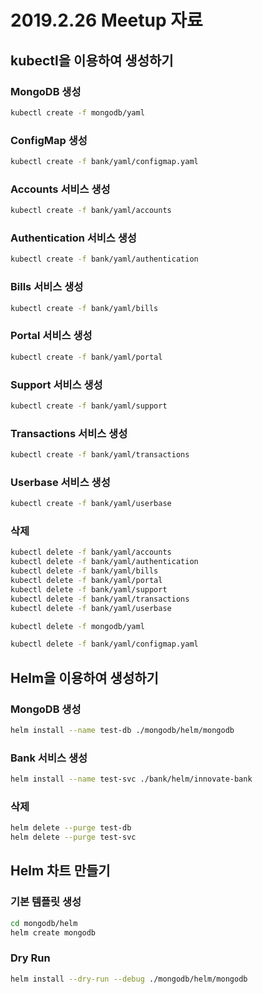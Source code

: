 # 2019.2.26 Meetup 자료

## kubectl을 이용하여 생성하기

### MongoDB 생성

``` bash
kubectl create -f mongodb/yaml
```

### ConfigMap 생성

``` bash
kubectl create -f bank/yaml/configmap.yaml
```

### Accounts 서비스 생성

``` bash
kubectl create -f bank/yaml/accounts
```
### Authentication 서비스 생성

``` bash
kubectl create -f bank/yaml/authentication
```

### Bills 서비스 생성

``` bash
kubectl create -f bank/yaml/bills
```

### Portal 서비스 생성

``` bash
kubectl create -f bank/yaml/portal
```

### Support 서비스 생성

``` bash
kubectl create -f bank/yaml/support
```

### Transactions 서비스 생성

``` bash
kubectl create -f bank/yaml/transactions
```

### Userbase 서비스 생성

``` bash
kubectl create -f bank/yaml/userbase
```

### 삭제

``` bash
kubectl delete -f bank/yaml/accounts
kubectl delete -f bank/yaml/authentication
kubectl delete -f bank/yaml/bills
kubectl delete -f bank/yaml/portal
kubectl delete -f bank/yaml/support
kubectl delete -f bank/yaml/transactions
kubectl delete -f bank/yaml/userbase
```

``` bash
kubectl delete -f mongodb/yaml
```

``` bash
kubectl delete -f bank/yaml/configmap.yaml
```

## Helm을 이용하여 생성하기

### MongoDB 생성

``` bash
helm install --name test-db ./mongodb/helm/mongodb
```

### Bank 서비스 생성

``` bash
helm install --name test-svc ./bank/helm/innovate-bank
```

### 삭제

``` bash
helm delete --purge test-db
helm delete --purge test-svc
```

## Helm 차트 만들기 

### 기본 템플릿 생성

``` bash
cd mongodb/helm
helm create mongodb
```

### Dry Run

``` bash
helm install --dry-run --debug ./mongodb/helm/mongodb
```